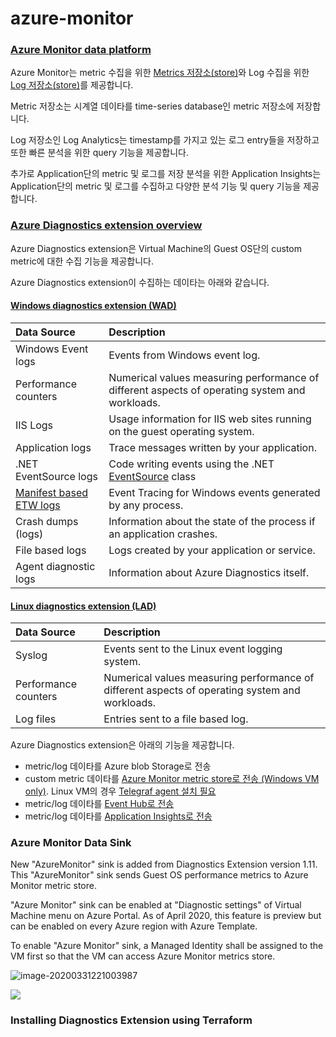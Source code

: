 # azure-monitor



### [Azure Monitor data platform](https://docs.microsoft.com/en-us/azure/azure-monitor/platform/data-platform)

Azure Monitor는 metric 수집을 위한 [Metrics 저장소(store)](https://docs.microsoft.com/en-us/azure/azure-monitor/platform/data-platform-metrics)와 Log 수집을 위한 [Log 저장소(store)](https://docs.microsoft.com/en-us/azure/azure-monitor/platform/data-platform-logs)를 제공합니다. 

Metric 저장소는 시계열 데이타를 time-series database인 metric 저장소에 저장합니다. 

Log 저장소인 Log Analytics는 timestamp를 가지고 있는 로그 entry들을 저장하고 또한 빠른 분석을 위한 query 기능을 제공합니다. 

추가로 Application단의 metric 및 로그를 저장 분석을 위한 Application Insights는 Application단의 metric 및 로그를 수집하고 다양한 분석 기능 및 query 기능을 제공합니다. 



### [Azure Diagnostics extension overview](https://docs.microsoft.com/en-us/azure/azure-monitor/platform/diagnostics-extension-overview)

Azure Diagnostics extension은 Virtual Machine의 Guest  OS단의 custom metric에 대한 수집 기능을 제공합니다. 

Azure Diagnostics extension이 수집하는 데이타는 아래와 같습니다. 

#### [Windows diagnostics extension (WAD)](https://docs.microsoft.com/en-us/azure/azure-monitor/platform/diagnostics-extension-overview#windows-diagnostics-extension-wad)

| Data Source                                                  | Description                                                  |
| :----------------------------------------------------------- | :----------------------------------------------------------- |
| Windows Event logs                                           | Events from Windows event log.                               |
| Performance counters                                         | Numerical values measuring performance of different aspects of operating system and workloads. |
| IIS Logs                                                     | Usage information for IIS web sites running on the guest operating system. |
| Application logs                                             | Trace messages written by your application.                  |
| .NET EventSource logs                                        | Code writing events using the .NET [EventSource](https://msdn.microsoft.com/library/system.diagnostics.tracing.eventsource.aspx) class |
| [Manifest based ETW logs](https://docs.microsoft.com/windows/desktop/etw/about-event-tracing) | Event Tracing for Windows events generated by any process.   |
| Crash dumps (logs)                                           | Information about the state of the process if an application crashes. |
| File based logs                                              | Logs created by your application or service.                 |
| Agent diagnostic logs                                        | Information about Azure Diagnostics itself.                  |

#### [Linux diagnostics extension (LAD)](https://docs.microsoft.com/en-us/azure/azure-monitor/platform/diagnostics-extension-overview#linux-diagnostics-extension-lad)

| Data Source          | Description                                                  |
| :------------------- | :----------------------------------------------------------- |
| Syslog               | Events sent to the Linux event logging system.               |
| Performance counters | Numerical values measuring performance of different aspects of operating system and workloads. |
| Log files            | Entries sent to a file based log.                            |



Azure Diagnostics extension은 아래의 기능을 제공합니다. 

- metric/log 데이타를 Azure blob Storage로 전송
- custom metric 데이타를 [Azure Monitor metric store로 전송 (Windows VM only)](https://docs.microsoft.com/en-us/azure/azure-monitor/platform/collect-custom-metrics-guestos-resource-manager-vm). Linux VM의 경우 [Telegraf agent 설치 필요](https://docs.microsoft.com/en-us/azure/azure-monitor/platform/collect-custom-metrics-linux-telegraf)
- metric/log 데이타를 [Event Hub로 전송](https://docs.microsoft.com/en-us/azure/azure-monitor/platform/diagnostics-extension-stream-event-hubs)
- metric/log 데이타를 [Application Insights로 전송](https://docs.microsoft.com/en-us/azure/azure-monitor/platform/diagnostics-extension-to-application-insights)





### Azure Monitor Data Sink

New "AzureMonitor" sink is added from Diagnostics Extension version 1.11. This "AzureMonitor" sink sends Guest OS performance metrics to Azure Monitor metric store.

"Azure Monitor" sink can be enabled at "Diagnostic settings" of Virtual Machine menu on Azure Portal. As of April 2020, this feature is preview but can be enabled on every Azure region with Azure Template. 

To enable "Azure Monitor" sink, a Managed Identity shall be assigned to the VM first so that the VM can access Azure Monitor metrics store. 

![image-20200331221003987](C:\Users\hyuk\AppData\Roaming\Typora\typora-user-images\image-20200331221003987.png)

![](C:\Users\hyuk\AppData\Roaming\Typora\typora-user-images\image-20200331220504385.png)



### Installing Diagnostics Extension using Terraform

























